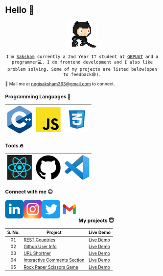 
# Hello :wave: 

<p align="center">
  <img src="https://raw.githubusercontent.com/sakshamian/Profile-Readme/master/github.gif" width=100>
  <br><br>
  <samp>
    I'm <a href="https://github.com/sakshamian/">Saksham</a> currently a 2nd Year IT student at <a href="https://www.gbpuat.ac.in/">GBPUAT</a>  and a programmer💻.  I do frontend development and I also like problem solving. Some of my projects are listed below(open to feedback😅).
  </samp>
</p>

💬 Mail me at <negisaksham363@gmail.com> to connect.

### Programming Languages  :rocket:
|<img src="https://raw.githubusercontent.com/sakshamian/Profile-Readme/master/cpp.png" width=80> | <img src="https://raw.githubusercontent.com/sakshamian/Profile-Readme/master/js.png" width=80> | <img src="https://raw.githubusercontent.com/sakshamian/Profile-Readme/master/css.png" width=80> | 
|:---:|:---:|:---:|


### Tools :fire:

|<img src="https://raw.githubusercontent.com/sakshamian/Profile-Readme/master/react.png" width=80> | <img src="https://raw.githubusercontent.com/sakshamian/Profile-Readme/master/github.svg" width=80> | <img src="https://raw.githubusercontent.com/sakshamian/Profile-Readme/master/vscode.png" width=80> |
|:---:|:---:|:---:|


### Connect with me :wink:

<a href="https://www.linkedin.com/in/sakshamian/">
  <img align="left" alt="sakshamian Linkedin" width="60" src="https://raw.githubusercontent.com/edent/SuperTinyIcons/099dc12b59179d07d534069bc8551718f786d91a/images/svg/linkedin.svg" />
</a>
<a href="https://www.instagram.com/sakshamnegi_07/">
  <img align="left" alt="Saksham Insta" width="60" src="https://raw.githubusercontent.com/edent/SuperTinyIcons/099dc12b59179d07d534069bc8551718f786d91a/images/svg/instagram.svg" />
</a>
<a href="https://twitter.com/sakshamian">
  <img align="left" alt="Saksham twitter" width="60" src="https://raw.githubusercontent.com/edent/SuperTinyIcons/099dc12b59179d07d534069bc8551718f786d91a/images/svg/twitter.svg" />
</a>
<a href="mailto: negisaksham363@gmail.com">
  <img align="left" alt="Vedant Jajoo Twitter" width="60" src="https://raw.githubusercontent.com/edent/SuperTinyIcons/099dc12b59179d07d534069bc8551718f786d91a/images/svg/gmail.svg" />
</a>
<br>
<br>

### My projects :innocent:

|  S. No.  | Project                                                                                                                     | Live Demo                                                                         |
| :-: | --------------------------------------------------------------------------------------------------------------------------- | --------------------------------------------------------------------------------- |
| 01  | [REST Countries](https://github.com/sakshamian/Rest-countries-API-with-theme-switcher)                              | [Live Demo](https://sakshamian.github.io/Rest-countries-API-with-theme-switcher/)               |
| 02  | [Github User Info](https://github.com/sakshamian/Info-hub)                               | [Live Demo](https://sakshamian.github.io/Info-hub/)   |
| 03  | [URL Shortner](https://github.com/sakshamian/URL-shortener)                       | [Live Demo](https://sakshamian.github.io/URL-shortener/) |
| 04  | [Interactive Comments Section](https://github.com/sakshamian/interactive-comments-section)                          | [Live Demo](https://sakshamian.github.io/interactive-comments-section/)          |
| 05  | [Rock Paper Scissors Game](https://github.com/sakshamian/rock-paper-scissors-master)                               | [Live Demo](https://sakshamian.github.io/rock-paper-scissors-master/)                |
